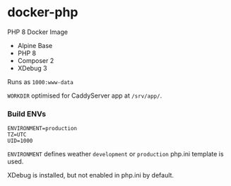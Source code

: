 # docker-php

PHP 8 Docker Image

- Alpine Base
- PHP 8
- Composer 2
- XDebug 3

Runs as `1000:www-data`

`WORKDIR` optimised for CaddyServer app at `/srv/app/`.

### Build ENVs

```
ENVIRONMENT=production
TZ=UTC
UID=1000
```

`ENVIRONMENT` defines weather `development` or `production` php.ini template is used.

XDebug is installed, but not enabled in php.ini by default.
